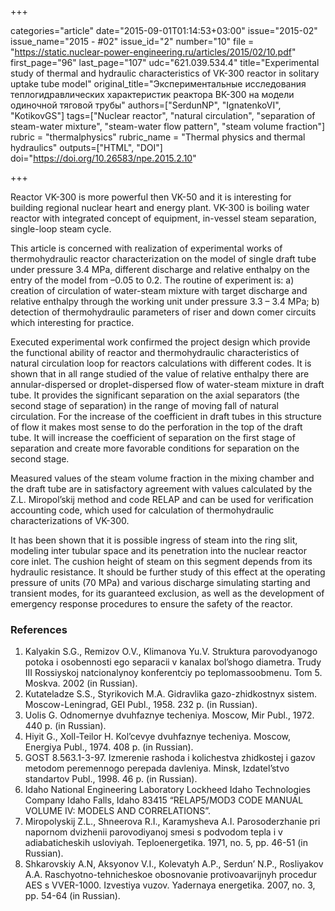 +++

categories="article"
date="2015-09-01T01:14:53+03:00"
issue="2015-02"
issue_name="2015 - #02"
issue_id="2"
number="10"
file = "https://static.nuclear-power-engineering.ru/articles/2015/02/10.pdf"
first_page="96"
last_page="107"
udc="621.039.534.4"
title="Experimental study of thermal and hydraulic characteristics of VK-300 reactor in solitary uptake tube model"
original_title="Экспериментальные исследования теплогидравлических характеристик реактора ВК-300 на модели одиночной тяговой трубы"
authors=["SerdunNP", "IgnatenkoVI", "KotikovGS"]
tags=["Nuclear reactor", "natural circulation", "separation of steam-water mixture", "steam-water flow pattern", "steam volume fraction"]
rubric = "thermalphysics"
rubric_name = "Thermal physics and thermal hydraulics"
outputs=["HTML", "DOI"]
doi="https://doi.org/10.26583/npe.2015.2.10"

+++

Reactor VK-300 is more powerful then VK-50 and it is interesting for building regional nuclear heart and energy plant. VK-300 is boiling water reactor with integrated concept of equipment, in-vessel steam separation, single-loop steam cycle.

This article is concerned with realization of experimental works of thermohydraulic reactor characterization on the model of single draft tube under pressure 3.4 MPa, different discharge and relative enthalpy on the entry of the model from –0.05 to 0.2. The routine of experiment is: a) creation of circulation of water-steam mixture with target discharge and relative enthalpy through the working unit under pressure 3.3 – 3.4 MPа; b) detection of thermohydraulic parameters of riser and down comer circuits which interesting for practice.

Executed experimental work confirmed the project design which provide the functional ability of reactor and thermohydraulic characteristics of natural circulation loop for reactors calculations with different codes. It is shown that in all range studied of the value of relative enthalpy there are annular-dispersed or droplet-dispersed flow of water-steam mixture in draft tube. It provides the significant separation on the axial separators (the second stage of separation) in the range of moving fall of natural circulation. For the increase of the coefficient in draft tubes in this structure of flow it makes most sense to do the perforation in the top of the draft tube. It will increase the coefficient of separation on the first stage of separation and create more favorable conditions for separation on the second stage.

Measured values of the steam volume fraction in the mixing chamber and the draft tube are in satisfactory agreement with values calculated by the Z.L. Miropol’skij method and code RELAP and can be used for verification accounting code, which used for calculation of thermohydraulic characterizations of VK-300.

It has been shown that it is possible ingress of steam into the ring slit, modeling inter tubular space and its penetration into the nuclear reactor core inlet. The cushion height of steam on this segment depends from its hydraulic resistance. It should be further study of this effect at the operating pressure of units (70 MPa) and various discharge simulating starting and transient modes, for its guaranteed exclusion, as well as the development of emergency response procedures to ensure the safety of the reactor.

### References

1. Kalyakin S.G., Remizov O.V., Klimanova Yu.V. Struktura parovodyanogo potoka i osobennosti ego separacii v kanalax bol’shogo diametra. Trudy III Rossiyskoj natcionalynoy konferentciy po teplomassoobmenu. Tom 5. Moskva. 2002 (in Russian).
2. Kutateladze S.S., Styrikovich M.A. Gidravlika gazo-zhidkostnyx sistem. Moscow-Leningrad, GEI Publ., 1958. 232 p. (in Russian).
3. Uolis G. Odnomernye dvuhfaznye techeniya. Moscow, Mir Publ., 1972. 440 p. (in Russian).
4. Hiyit G., Xoll-Teilor H. Kol’cevye dvuhfaznye techeniya. Moscow, Energiya Publ., 1974. 408 p. (in Russian).
5. GOST 8.563.1-3-97. Izmerenie rashoda i kolichestva zhidkostej i gazov metodom peremennogo perepada davleniya. Minsk, Izdatel’stvo standartov Publ., 1998. 46 p. (in Russian).
6. Idaho National Engineering Laboratory Lockheed Idaho Technologies Company Idaho Falls, Idaho 83415 “RELAP5/MOD3 CODE MANUAL VOLUME IV: MODELS AND CORRELATIONS”.
7. Miropolyskij Z.L., Shneerova R.I., Karamysheva A.I. Parosoderzhanie pri napornom dvizhenii parovodiyanoj smesi s podvodom tepla i v adiabaticheskih usloviyah. Teploenergetika. 1971, no. 5, pp. 46-51 (in Russian).
8. Shkarovskiy A.N, Aksyonov V.I., Kolevatyh A.P., Serdun’ N.P., Rosliyakov A.A. Raschyotno-tehnicheskoe obosnovanie protivoavarijnyh procedur AES s VVER-1000. Izvestiya vuzov. Yadernaya energetika. 2007, no. 3, pp. 54-64 (in Russian).